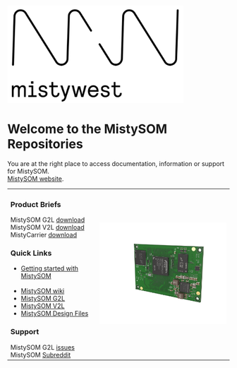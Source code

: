<img src="https://github.com/MistySOM/wiki/raw/master/files/img/2018_MistyWest_LogoCombo_FINAL_RGB.png" alt="MistyWest" width="400"/>

# Welcome to the MistySOM Repositories

You are at the right place to access documentation, information or support for MistySOM.<br/>
<a href="https://mistywest.com/mistysom">MistySOM website</a>.
<table cellspacing="0" cellpadding="0">
<tr>
<td width="40%">

<h3>Product Briefs</h3>

MistySOM G2L <a href="https://www.mistywest.com/wp-content/uploads/2023/02/02-14-2023-MistySOM-G2L-Product-Brief-2.pdf" >download</a><br/>
MistySOM V2L <a href="https://www.mistywest.com/wp-content/uploads/2023/02/02-14-2023-MistySOM-V2L-Product-Brief-2.pdf" >download</a><br/>
MistyCarrier <a href="https://www.mistywest.com/wp-content/uploads/2023/02/02-14-2023-MistyCarrier-Product-Brief.pdf" >download</a><br/>

<h3>Quick Links</h3>

- <a href="https://github.com/MistySOM/wiki/blob/master/content/GettingStarted.md">Getting started with MistySOM</a><br/><br/>
- <a href="https://github.com/MistySOM/wiki/">MistySOM wiki</a><br/>
- <a href="https://github.com/MistySOM/rzg2l">MistySOM G2L</a><br/>
- <a href="https://github.com/MistySOM/rzv2l">MistySOM V2L</a><br/>
- <a href="https://github.com/MistySOM/wiki/blob/master/content/DesignFiles.md">MistySOM Design Files</a><br/>

<h3>Support</h3>
MistySOM G2L <a href="https://github.com/MistySOM/rzg2l/issues">issues</a><br/>
MistySOM <a href="https://www.reddit.com/r/MistySOM/" target="_blank">Subreddit</a><br/>

</td>
<td width="100%">
<img decoding="async" style="width: 100%;" src="https://github.com/MistySOM/wiki/blob/master/files/img/MistySOM%20Carrier%20board%20v1.172.png">
</td>
</tr>
</table>

